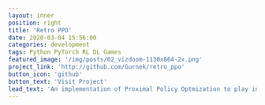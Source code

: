 ```yaml
---
layout: inner
position: right
title: 'Retro PPO'
date: 2020-03-04 15:56:00
categories: development
tags: Python PyTorch RL DL Games
featured_image: '/img/posts/02_vizdoom-1130x864-2x.png'
project_link: 'http://github.com/Gurnek/retro_ppo'
button_icon: 'github'
button_text: 'Visit Project'
lead_text: 'An implementation of Proximal Policy Optmization to play in the Vizdoom env.'
---
```

